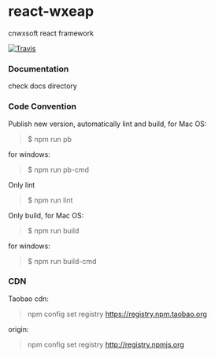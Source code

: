 # react-wxeap 
cnwxsoft react framework

[![Travis](https://img.shields.io/travis/rust-lang/rust.svg)](https://www.npmjs.com/package/react-wxeap)

### Documentation
check docs directory

### Code Convention

Publish new version, automatically lint and build, for Mac OS: 
>$ npm run pb

for windows:
>$ npm run pb-cmd

Only lint 
>$ npm run lint

Only build, for Mac OS: 
>$ npm run build

for windows:
>$ npm run build-cmd

### CDN
Taobao cdn:
>npm config set registry https://registry.npm.taobao.org 

origin:
>npm config set registry http://registry.npmjs.org
